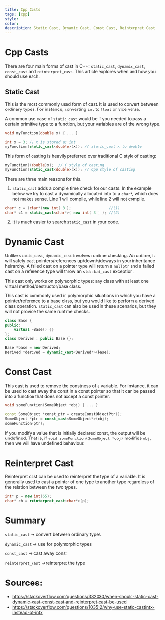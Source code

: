```yaml
---
title: Cpp Casts
tags: [cpp]
style:
color:
description: Static Cast, Dynamic Cast, Const Cast, Reinterpret Cast
---
```


# Cpp Casts
There are four main forms of cast in C++: `static_cast`, `dynamic_cast`, `const_cast` and `reinterpret_cast`. This article explores when and how you should use each.


## Static Cast
This is the most commonly used form of cast. It is used to convert between ordinary types. For instance, converting `int` to `float` or vice versa.

A common use case of `static_cast` would be if you needed to pass a certain primitive type to a function, but your variables are of the wrong type.
```cpp
void myFunction(double x) { ... }

int x = 3; // x is stored as int
myFunction(static_cast<double>(x)); // static_cast x to double
```

This form of casting is heavily preferred over traditional C style of casting:
```cpp
myFunction((double)x);  // C style of casting
myFunction(static_cast<double>(x)); // Cpp style of casting
```

There are three main reasons for this.

1. `static_cast` adds a compile time check for our casts. In the example below we try to cast a dynamically allocated into to a `char*`, which does not makes sense. Line 1 will compile, while line 2 will not compile.
```cpp
char* c = (char*)new int( 3 );                 //(1)
char* c1 = static_cast<char*>( new int( 3 ) ); //(2)
```

2. It is much easier to search `static_cast` in your code.


# Dynamic Cast
Unlike `static_cast`, `dynamic_cast` involves runtime checking. At runtime, it will safely cast pointers/references up/down/sideways in your inheritance heirarchy. A failed cast on a pointer type will return a `nullptr` and a failed cast on a reference type will throw an `std::bad_cast` exception.

This cast only works on polymorphic types: any class with at least one virtual method/destructor/base class.


This cast is commonly used in polymorphic situations in which you have a pointer/reference to a base class, but you would like to perform a derived class operation. `static_cast` can also be used in these scenarios, but they will not provide the same runtime checks.

```cpp
class Base {
public:
    virtual ~Base() {}
};
class Derived : public Base {};

Base *base = new Derived;
Derived *derived = dynamic_cast<Derived*>(base);
```


# Const Cast
This cast is used to remove the constness of a variable. For instance, it can be used to cast away the const in a const pointer so that it can be passed into a function that does not accept a const pointer.

```cpp
void someFunction(SomeObject *obj) { ... }

const SomeObject *const_ptr = createConstObjectPtr();
SomeObject *ptr = const_cast<SomeObject*>(obj);
someFunction(ptr);
```

If you modify a value that is initially declared const, the output will be undefined. That is, if `void someFunction(SomeObject *obj)` modifies `obj`, then we will have undefined behaviour.

# Reinterpret Cast
Reinterpret cast can be used to reinterpret the type of a variable. It is generally used to cast a pointer of one type to another type regardless of the relation between the two types.

```cpp
int* p = new int(65);
char* ch = reinterpret_cast<char*>(p);
```

# Summary
`static_cast` -> convert between ordinary types

`dynamic_cast` -> use for polymorphic types

`const_cast` -> cast away const

`reinterpret_cast` ->reinterpret the type

# Sources:
- https://stackoverflow.com/questions/332030/when-should-static-cast-dynamic-cast-const-cast-and-reinterpret-cast-be-used
- https://stackoverflow.com/questions/103512/why-use-static-castintx-instead-of-intx
